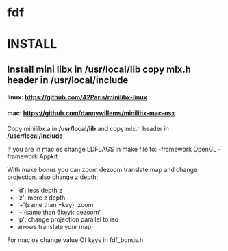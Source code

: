 # fdf

# INSTALL

## Install mini libx in /usr/local/lib copy mlx.h header in /usr/local/include
#### linux: https://github.com/42Paris/minilibx-linux
#### mac: https://github.com/dannywillems/minilibx-mac-osx

Copy minilibx.a in **/usr/local/lib** and copy mlx.h header in **/user/local/include**

If you are in mac os change LDFLAGS in make file to:   -framework OpenGL -framework Appkit

With make bonus you can zoom dezoom translate map and change projection, also change z depth;

* 'd': less depth z
* 'z': more z depth
* '+'(same than =key): zoom
* '-'(same than 6key): dezoom'
* 'p': change projection parallel to iso
* arrows translate your map;

For mac os change value Of keys in fdf_bonus.h
